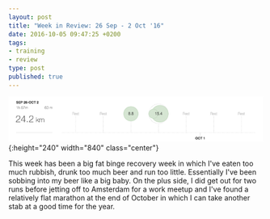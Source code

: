 ```yaml
---
layout: post
title: "Week in Review: 26 Sep - 2 Oct '16"
date: 2016-10-05 09:47:25 +0200
tags:
- training
- review
type: post
published: true
---
```


![Week in Review: 26 Sep - 2 Oct '16](/assets/week-in-review-26Sep-2Oct16.png){:height="240" width="840" class="center"}

This week has been a big fat binge recovery week in which I've eaten too much rubbish, drunk too much beer and run too little. Essentially I've been sobbing into my beer like a big baby.  On the plus side, I did get out for two runs before jetting off to Amsterdam for a work meetup and I've found a relatively flat marathon at the end of October in which I can take another stab at a good time for the year.
